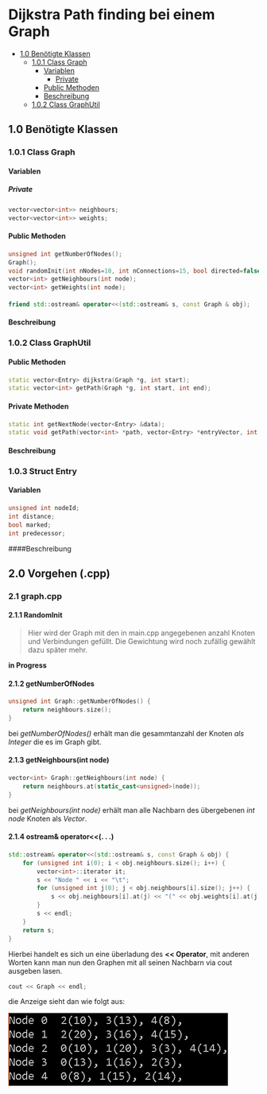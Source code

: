# Dijkstra Path finding bei einem Graph

 * [1.0 Benötigte Klassen](#1.0-Benötigte-Klassen)
   * [1.0.1 Class Graph](#1.0.1-Class-Graph)
     * [Variablen](#Variablen)
       * [Private](#Private)
     * [Public Methoden](#Public-Methoden)
     * [Beschreibung](#Beschreibung)
   * [1.0.2 Class GraphUtil](#1.0.2-Class-GraphUtil)

## 1.0 Benötigte Klassen

### 1.0.1 Class Graph

#### Variablen

##### Private

````cpp
vector<vector<int>> neighbours;
vector<vector<int>> weights;
````

#### Public Methoden

````cpp
unsigned int getNumberOfNodes();
Graph();
void randomInit(int nNodes=10, int nConnections=15, bool directed=false);
vector<int> getNeighbours(int node);
vector<int> getWeights(int node);

friend std::ostream& operator<<(std::ostream& s, const Graph & obj);
````



#### Beschreibung

### 1.0.2 Class GraphUtil

#### Public Methoden

```cpp
static vector<Entry> dijkstra(Graph *g, int start);
static vector<int> getPath(Graph *g, int start, int end);
```

#### Private Methoden

````cpp
static int getNextNode(vector<Entry> &data);
static void getPath(vector<int> *path, vector<Entry> *entryVector, int start, int end);
````

#### Beschreibung

### 1.0.3 Struct Entry

#### Variablen

```cpp
unsigned int nodeId;
int distance;
bool marked;
int predecessor;
```

####Beschreibung



## 2.0 Vorgehen (.cpp)

### 2.1 graph.cpp

#### 2.1.1 RandomInit

> Hier wird der Graph mit den in main.cpp angegebenen anzahl Knoten und Verbindungen gefüllt. Die Gewichtung wird noch zufällig gewählt dazu später mehr.

 **in Progress**



#### 2.1.2 getNumberOfNodes

````cpp
unsigned int Graph::getNumberOfNodes() {
	return neighbours.size();
}
````

bei *getNumberOfNodes()* erhält man die gesammtanzahl der Knoten *als Integer* die es im Graph gibt.

#### 2.1.3 getNeighbours(int node)

````cpp
vector<int> Graph::getNeighbours(int node) {
	return neighbours.at(static_cast<unsigned>(node));
}
````

bei *getNeighbours(int node)* erhält man alle Nachbarn des übergebenen *int node* Knoten als *Vector<int>*.

#### 2.1.4 ostream& operator<<(. . .)

````cpp
std::ostream& operator<<(std::ostream& s, const Graph & obj) {
	for (unsigned int i(0); i < obj.neighbours.size(); i++) {
		vector<int>::iterator it;
		s << "Node " << i << "\t";
		for (unsigned int j(0); j < obj.neighbours[i].size(); j++) {
			s << obj.neighbours[i].at(j) << "(" << obj.weights[i].at(j) << "), ";
		}
		s << endl;
	}
	return s;
}
````

Hierbei handelt es sich un eine überladung des **<< Operator**, mit anderen Worten kann man nun den Graphen mit all seinen Nachbarn via cout ausgeben lasen.

````cpp
cout << Graph << endl;
````

die Anzeige sieht dan wie folgt aus:

![Cout von Graph](Readme/coutGraph.png)
